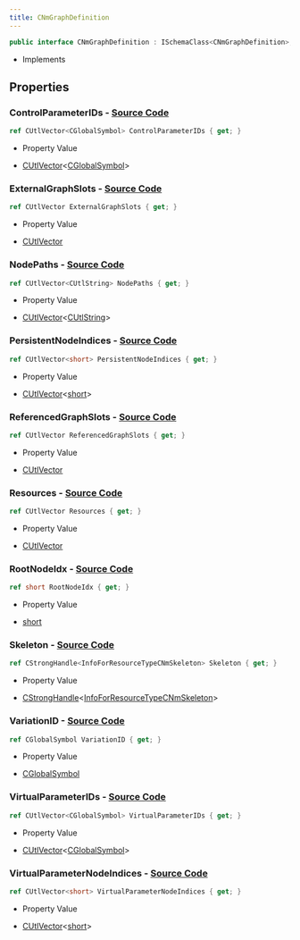 ```yaml
---
title: CNmGraphDefinition
---
```


```csharp
public interface CNmGraphDefinition : ISchemaClass<CNmGraphDefinition>, ISchemaField, ISchemaClass, INativeHandle
```

- Implements

## Properties

### **ControlParameterIDs** - [Source Code](https://github.com/swiftly-solution/swiftlys2/blob/main/managed/src/SwiftlyS2.Generated/Schemas/Interfaces/CNmGraphDefinition.cs#L24)

```csharp
ref CUtlVector<CGlobalSymbol> ControlParameterIDs { get; }
```

- Property Value

- [CUtlVector](/docs/api/-1)<[CGlobalSymbol](/docs/api/shared/natives/cglobalsymbol)>

### **ExternalGraphSlots** - [Source Code](https://github.com/swiftly-solution/swiftlys2/blob/main/managed/src/SwiftlyS2.Generated/Schemas/Interfaces/CNmGraphDefinition.cs#L34)

```csharp
ref CUtlVector ExternalGraphSlots { get; }
```

- Property Value

- [CUtlVector](/docs/api/)

### **NodePaths** - [Source Code](https://github.com/swiftly-solution/swiftlys2/blob/main/managed/src/SwiftlyS2.Generated/Schemas/Interfaces/CNmGraphDefinition.cs#L36)

```csharp
ref CUtlVector<CUtlString> NodePaths { get; }
```

- Property Value

- [CUtlVector](/docs/api/-1)<[CUtlString](/docs/api/shared/natives/cutlstring)>

### **PersistentNodeIndices** - [Source Code](https://github.com/swiftly-solution/swiftlys2/blob/main/managed/src/SwiftlyS2.Generated/Schemas/Interfaces/CNmGraphDefinition.cs#L20)

```csharp
ref CUtlVector<short> PersistentNodeIndices { get; }
```

- Property Value

- [CUtlVector](/docs/api/-1)<[short](https://learn.microsoft.com/dotnet/api/system.int16)>

### **ReferencedGraphSlots** - [Source Code](https://github.com/swiftly-solution/swiftlys2/blob/main/managed/src/SwiftlyS2.Generated/Schemas/Interfaces/CNmGraphDefinition.cs#L31)

```csharp
ref CUtlVector ReferencedGraphSlots { get; }
```

- Property Value

- [CUtlVector](/docs/api/)

### **Resources** - [Source Code](https://github.com/swiftly-solution/swiftlys2/blob/main/managed/src/SwiftlyS2.Generated/Schemas/Interfaces/CNmGraphDefinition.cs#L39)

```csharp
ref CUtlVector Resources { get; }
```

- Property Value

- [CUtlVector](/docs/api/)

### **RootNodeIdx** - [Source Code](https://github.com/swiftly-solution/swiftlys2/blob/main/managed/src/SwiftlyS2.Generated/Schemas/Interfaces/CNmGraphDefinition.cs#L22)

```csharp
ref short RootNodeIdx { get; }
```

- Property Value

- [short](https://learn.microsoft.com/dotnet/api/system.int16)

### **Skeleton** - [Source Code](https://github.com/swiftly-solution/swiftlys2/blob/main/managed/src/SwiftlyS2.Generated/Schemas/Interfaces/CNmGraphDefinition.cs#L18)

```csharp
ref CStrongHandle<InfoForResourceTypeCNmSkeleton> Skeleton { get; }
```

- Property Value

- [CStrongHandle](/docs/api/shared/natives/cstronghandle-1)<[InfoForResourceTypeCNmSkeleton](/docs/api/shared/schemadefinitions/infoforresourcetypecnmskeleton)>

### **VariationID** - [Source Code](https://github.com/swiftly-solution/swiftlys2/blob/main/managed/src/SwiftlyS2.Generated/Schemas/Interfaces/CNmGraphDefinition.cs#L16)

```csharp
ref CGlobalSymbol VariationID { get; }
```

- Property Value

- [CGlobalSymbol](/docs/api/shared/natives/cglobalsymbol)

### **VirtualParameterIDs** - [Source Code](https://github.com/swiftly-solution/swiftlys2/blob/main/managed/src/SwiftlyS2.Generated/Schemas/Interfaces/CNmGraphDefinition.cs#L26)

```csharp
ref CUtlVector<CGlobalSymbol> VirtualParameterIDs { get; }
```

- Property Value

- [CUtlVector](/docs/api/-1)<[CGlobalSymbol](/docs/api/shared/natives/cglobalsymbol)>

### **VirtualParameterNodeIndices** - [Source Code](https://github.com/swiftly-solution/swiftlys2/blob/main/managed/src/SwiftlyS2.Generated/Schemas/Interfaces/CNmGraphDefinition.cs#L28)

```csharp
ref CUtlVector<short> VirtualParameterNodeIndices { get; }
```

- Property Value

- [CUtlVector](/docs/api/-1)<[short](https://learn.microsoft.com/dotnet/api/system.int16)>


